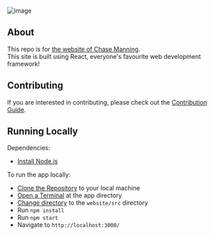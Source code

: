 ![image](https://user-images.githubusercontent.com/53957795/103255303-a341b000-49ed-11eb-9845-6cf0526d6f83.png)

## About

This repo is for [the website of Chase Manning](https://chase.manning.dev).  
This site is built using React, everyone's favourite web development framework!

## Contributing

If you are interested in contributing, please check out the [Contribution Guide](https://github.com/chase-manning/Personal-Website/blob/master/.github/CONTRIBUTING.md).

## Running Locally

Dependencies:

- [Install Node.js](https://nodejs.org/en/download/)

To run the app locally:

- [Clone the Repository](https://www.google.com/search?q=how+to+clone+a+repository+from+github) to your local machine
- [Open a Terminal](https://www.google.com/search?q=how+to+open+a+terminal+in+a+directory&oq=how+to+open+a+terminal+in+a+directory) at the app directory
- [Change directory](https://www.google.com/search?q=how+to+cd+to+a+directory&oq=how+to+cd+to+a+directory) to the `website/src` directory
- Run `npm install`
- Run `npm start`
- Navigate to `http://localhost:3000/`
